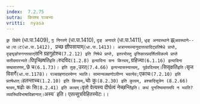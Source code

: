 ```yaml
---
index:  7.2.75
sutra:  किरश्च पञ्चभ्यः
vritti:  nyasa
---
```


`कृ़ विक्षेपे` (धा.पा.1409), `गृ़ निगरणे` (धा.पा.1410), `दृङ् अनादरे` (धा.पा.1411), `धृङ् अनवस्थाने` झ्र्`अवस्थाने--धा।पा।ट(धा.पा.1412), `प्रच्छ ज्ञीपसायाम्` (धा.पा.1413)। अत्रान्त्यस्यानुदात्तत्वादिट्प्रतिषेधे प्राप्ते, दृङ्घृङोरुगन्तत्वात् `सनि ग्रहगुहोश्च` (7.2.12) इति निषेधे प्राप्ते, इतरयोस्तु वृत्तिकारप्रदर्शितविकल्पे प्राप्ते सतीदमारभ्यते। `पिपृच्छिषति` इति। `रुदविद` (1.2.8) इत्यादिना सनः कित्त्वम्, `ग्रहिज्या` (6.1.16) इत्यादिना सम्प्रसारणम्, `छे च` (6.1.73)। इति तुक्, `उरत्` (7.4.66) इत्यभ्यासस्यात्त्वम्, पूर्ववदित्त्वम्। `सिसृक्षति` इति। `सृज विसर्गे` (धा.पा.1178)। पञ्चग्रहणादस्येण्न भवति। सामान्यलक्षणोऽपीण्न भवत्येव; `एकाचः` (7.2.10) इति प्रतषेधात्। `हलन्ताच्च` (1.2.10) इति कित्त्वम्, `चोः कुः` (8.2.30) इति कुत्वम्, व्रश्चादिसूत्रेण (8.2.66) षत्वम्, `षढोः कः सि` (8.2.41) इति कत्वम्। `वृतो वेत्यस्य दीर्घत्वं नेच्छन्ति` इति। कथं पुनरिष्यमाणमपि न भवति? व्यवस्थिविभाषाविज्ञानात्। `अस्य` इति। एतत्सूत्रविहितस्येटः।।

